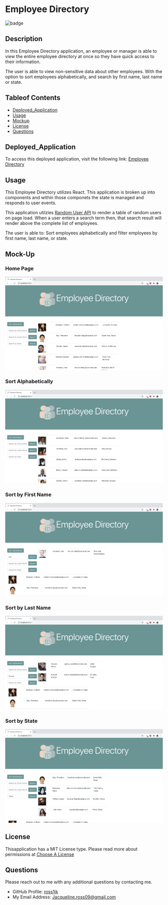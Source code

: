 # Employee Directory

![badge](https://img.shields.io/static/v1?label=License&message=MIT%20License&color=blue)
  
## Description

In this Employee Directory application, an employee or manager is able to view the entire employee directory at once so they have quick access to their information.

The user is able to view non-sensitive data about other employees. With the option to sort employees alphabetically, and search by first name, last name or state.

## Tableof Contents

* [Deployed_Application](#Deployed_Application)
* [Usage](#Usage)
* [Mockup](#Mock-Up)
* [License](#License)
* [Questions](#Questions)
  
## Deployed_Application

To access this deployed application, visit the following link: [Employee Directory](https://ross1jk.github.io/EmployeeDirectory/)

## Usage

This Employee Directory utilizes React. This application is broken up into components and within those componets the state is managed and responds to user events.

This application utilzies [Random User API](https://randomuser.me/) to render a table of random users on page load. When a user enters a search term then, that search result will render above the complete list of employees.

The user is able to: Sort employees alphabetically and filter employees by first name, last name, or state.

## Mock-Up

### Home Page

![Home](/public/home.png)

### Sort Alphabetically

![Alpah](/public/alphabeticalSort.png)

### Sort by First Name

![First](/public/sortFirstname.png)

### Sort by Last Name

![Last](/public/sortLastname.png)

### Sort by State

![State](/public/stateSort.png)

## License

Thisapplication has a MIT License type. Please read more about permissions at [Choose A License](https://choosealicense.com/licenses/)

## Questions

Please reach out to me with any additional questions by contacting me.

* GitHub Profile: [ross1jk](https://github.com/ross1jk)
* My Email Address: [Jacqueline.ross09@gmail.com](jacqueline.ross09@gmail.com)